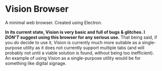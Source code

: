 # Vision Browser
A minimal web browser. Created using Electron.

**In its current state, Vision is very basic and full of bugs & glitches. I *DON'T* suggest using this browser for any serious use.** That being said, if you *do* decide to use it, Vision is currently much more suitable as a single-purpose utility as it does not currently support multiple tabs (and will probably not until a viable solution is found, without being too inefficient). An example of using Vision as a single-purpose utility would be for something like digital signage.
